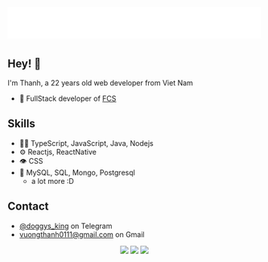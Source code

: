<h1 align="center">
  <img src="./name.svg" alt="Vương Hà Thành" />
</h1>

## Hey! 👋
I'm Thanh, a 22 years old web developer from Viet Nam

- 🦔 FullStack developer of [FCS](https://www.fcs.ninja/)

## Skills
- 👨‍💻 TypeScript, JavaScript, Java, Nodejs
- ⚙️ Reactjs, ReactNative
- 👁️ CSS
- 💽 MySQL, SQL, Mongo, Postgresql
  + a lot more :D

## Contact
- [@doggys_king](https://t.me/doggys_king) on Telegram
- [vuongthanh0111@gmail.com](./) on Gmail

<p align="center">
  <img height="50%" width="auto" src ="https://github-readme-stats.vercel.app/api?username=vuonghathanh&show_icons=true&count_private=true&theme=darcula&hide_border=true&hide=issues,contribs&bg_color=00000000">
  <img height="50%" width="auto" src ="https://github-readme-stats.vercel.app/api/top-langs/?username=vuonghathanh&layout=compact&hide_border=true&theme=darcula&bg_color=00000000&langs_count=6&hide=jupyter%20notebook,tex,css,php&exclude_repo=Pacman-AI">
  <img src ="https://github-readme-streak-stats.herokuapp.com?user=vuonghathanh&theme=darcula&hide_border=true&background=FFFFFF00">
  <br>
  <br>
</p>
